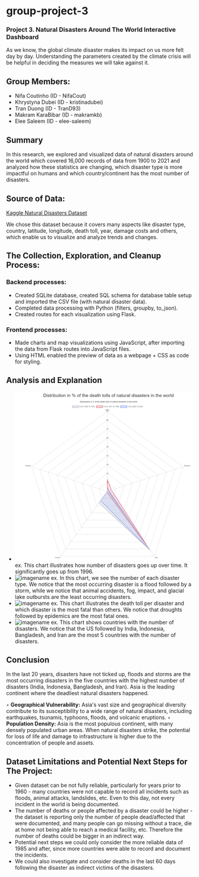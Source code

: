 # group-project-3
### Project 3. Natural Disasters Around The World Interactive Dashboard

As we know, the global climate disaster makes its impact on us more felt day by day. Understanding the parameters created by the climate crisis will be helpful in deciding the measures we will take against it.
​
## Group Members:   
* Nifa Coutinho (ID - NifaCout)
* Khrystyna Dubei (ID - kristinadubei)
* Tran Duong (ID - TranD93)
* Makram KaraBibar (ID - makramkb)
* Elee Saleem (ID - elee-saleem)
​
## Summary
In this research, we explored and visualized data of natural disasters around the world which covered 16,000 records of data from 1900 to 2021 and analyzed how these statistics are changing, which disaster type is more impactful on humans and which country/continent has the most number of disasters.
​
## Source of Data:  
[Kaggle Natural Disasters Dataset](https://www.kaggle.com/datasets/brsdincer/all-natural-disasters-19002021-eosdis "ALL NATURAL DISASTERS 1900-2021 / EOSDIS")

We chose this dataset because it covers many aspects like disaster type, country, latitude, longitude, death toll, year, damage costs and others, which enable us to visualize and analyze trends and changes.
​
## The Collection, Exploration, and Cleanup Process:
### Backend processes:
- Created SQLite database, created SQL schema for database table setup and imported the CSV file (with natural disaster data).
- Completed data processing with Python (filters, groupby, to_json).
- Created routes for each visualization using Flask.
​
### Frontend processes:
- Made charts and map visualizations using JavaScript, after importing the data from Flask routes into JavaScript files.
- Using HTML enabled the preview of data as a webpage + CSS as code for styling.
​
## Analysis and Explanation
- ![SpiderChart](images/spider-chart.png)
ex. This chart illustrates how number of disasters goes up over time. It significantly goes up from 1996.
​
- ![imagename](TargetUrl)
ex. In this chart, we see the number of each disaster type. We notice that the most occurring disaster is a flood followed by a storm, while we notice that animal accidents, fog, impact, and glacial lake outbursts are the least occurring disasters.
​
- ![imagename](TargetUrl)
ex. This chart illustrates the death toll per disaster and which disaster is the most fatal than others. We notice that droughts followed by epidemics are the most fatal ones.
​
- ![imagename](TargetUrl)
ex. This chart shows countries with the number of disasters. We notice that the US followed by India, Indonesia, Bangladesh, and Iran are the most 5 countries with the number of disasters. 
​
## Conclusion 
In the last 20 years, disasters have not ticked up, floods and storms are the most occurring disasters in the five countries with the highest number of 
disasters (India, Indonesia, Bangladesh, and Iran). Asia is the leading continent where the deadliest natural disasters happened.

◦  **Geographical Vulnerability:** Asia's vast size and geographical diversity contribute to its susceptibility to a wide range of natural disasters, including earthquakes, tsunamis, typhoons, floods, and volcanic eruptions.
◦ **Population Density:** Asia is the most populous continent, with many densely populated urban areas. When natural disasters strike, the potential for loss of life and damage to infrastructure is higher due to the concentration of people and assets.
​
## Dataset Limitations and Potential Next Steps for The Project:
- Given dataset can be not fully reliable, particularly for years prior to 1960 - many countries were not capable to record all incidents such as floods, animal attacks, landslides, etc. Even to this day, not every incident in the world is being documented.
- The number of deaths or people affected by a disaster could be higher - the dataset is reporting only the number of people dead/affected that were documented, and many people can go missing without a trace, die at home not being able to reach a medical facility, etc. Therefore the number of deaths could be bigger in an indirect way.
- Potential next steps we could only consider the more reliable data of 1985 and after, since more countries were able to record and document the incidents.
- We could also investigate and consider deaths in the last 60 days following the disaster as indirect victims of the disasters.
